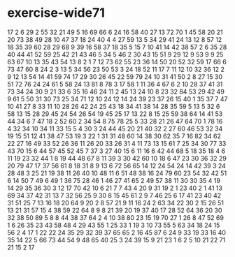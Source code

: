 # exercise-wide71
17
2
6
29
2
55
32
21
49
5
16
69
66
6
24
16
58
40
27
13
72
70
1
45
58
20
21
20
73
38
49
28
10
47
37
18
24
40
4
4
27
59
13
5
34
29
41
24
13
12
8
57
12
18
35
39
60
28
29
68
9
39
16
58
37
18
35
5
15
7
10
41
14
42
38
57
2
6
35
28
40
44
41
52
59
25
42
21
43
46
5
34
5
46
2
30
43
15
51
9
29
12
9
53
9
9
25
63
67
10
13
35
43
54
13
8
2
1
7
12
73
62
55
23
36
14
50
20
52
32
59
17
66
6
73
47
60
8
24
2
3
13
5
34
56
23
50
53
3
24
18
52
11
17
7
11
12
10
32
36
12
2
9
12
13
54
14
41
59
74
17
29
30
26
45
22
59
79
24
10
31
41
50
2
8
27
15
30
51
72
76
24
24
61
5
58
24
13
81
8
78
3
17
58
1
11
36
4
67
6
2
10
28
37
41
31
73
34
24
30
9
21
33
6
35
16
46
24
11
2
45
13
24
10
8
23
32
84
53
29
42
49
9
61
5
50
31
30
73
25
34
71
12
10
24
12
14
24
39
23
37
26
15
40
1
35
37
7
47
10
41
27
8
33
11
10
28
26
42
24
25
43
18
34
41
38
14
28
35
59
5
13
5
32
6
58
13
15
28
29
45
24
54
26
54
19
45
25
17
13
22
8
15
25
59
38
64
14
41
53
44
34
6
7
47
18
2
52
60
2
34
54
8
75
78
25
5
33
28
21
26
47
64
70
1
78
16
4
32
34
10
34
11
33
15
5
4
30
3
24
44
45
20
21
40
32
2
27
60
46
53
32
34
19
15
51
12
41
38
47
53
19
3
22
1
31
31
48
60
14
38
30
62
35
7
16
82
34
62
22
27
16
49
33
52
26
36
11
26
20
33
26
31
4
11
73
13
15
61
7
25
34
30
77
33
43
70
15
6
44
57
45
52
45
7
37
3
27
40
15
6
11
16
6
42
44
68
5
18
35
18
4
6
11
19
23
32
44
1
8
19
44
48
67
8
11
39
3
30
42
60
10
18
6
47
23
30
36
32
29
20
79
47
17
37
56
61
8
18
31
8
9
13
6
72
56
65
14
12
24
54
24
14
42
39
3
24
28
48
3
25
21
19
38
11
26
40
10
48
11
6
51
48
38
16
24
79
60
23
54
32
42
51
6
14
50
7
49
6
49
1
36
75
28
46
1
46
27
41
65
2
49
57
38
11
30
30
35
4
19
14
29
35
36
30
3
12
17
70
42
10
6
21
7
7
43
4
20
9
31
19
2
1
23
40
2
1
41
13
69
34
37
42
31
13
7
32
56
25
9
30
8
15
45
61
2
9
7
46
25
6
17
41
23
40
42
31
51
25
7
13
16
18
20
64
9
20
2
8
57
21
9
11
16
24
2
63
34
22
30
2
15
26
51
13
21
31
57
15
4
38
59
22
64
8
9
8
21
39
20
19
37
40
17
28
52
64
36
20
30
32
38
50
89
5
8
8
44
38
37
64
2
4
10
38
80
23
15
19
70
27
1
26
8
47
52
69
1
6
26
35
23
43
58
48
4
29
43
55
1
25
33
1
19
3
10
73
55
5
63
34
18
24
15
56
2
4
17
1
22
22
24
35
29
32
39
37
65
65
2
16
45
87
6
24
9
33
19
33
16
40
35
14
22
5
66
73
44
54
9
48
65
40
25
3
24
39
15
9
21
23
1
6
2
5
10
21
22
71
21
15
2
17
